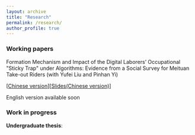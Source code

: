 ```yaml
---
layout: archive
title: "Research"
permalink: /research/
author_profile: true
---
```


### Working papers

Formation Mechanism and Impact of the Digital Laborers’ Occupational "Sticky Trap" under Algorithms: Evidence from a Social Survey for Meituan Take-out Riders (with Yufei Liu and Pinhan Yi) 


[[Chinese version](/files/Digital_Laborers_Stricky_Trap.pdf)][[Slides(Chinese version)](/files/slides.pdf)]

English version available soon

### Work in progress 

**Undergraduate thesis**:
